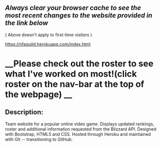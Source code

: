 
## *Always clear your browser cache to see the most recent changes to the website provided in the link below* 
( Above doesn't apply to first-time visitors )

https://nfaguild.herokuapp.com/index.html

# __Please check out the roster to see what I've worked on most!(click roster on the nav-bar at the top of the webpage) __

## Description:
  Team website for a popular online video game. 
  Displays updated rankings, roster and additional information requested from the Blizzard API. 
  Designed with Bootstrap, HTML5 and CSS. 
  Hosted through Heroku and maintained with Git -- transitioning to GitHub.
  
  
